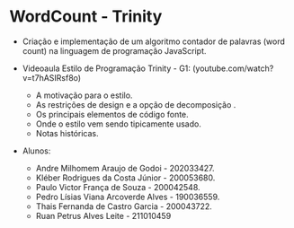 # WordCount - Trinity

* Criação e implementação de um algoritmo contador de palavras (word count) na linguagem de programação JavaScript.

* Videoaula Estilo de Programação Trinity - G1: (youtube.com/watch?v=t7hASIRsf8o)
	- A motivação para o estilo.
 	- As restrições de design e a opção de decomposição .
 	- Os principais elementos de código fonte.
 	- Onde o estilo vem sendo tipicamente usado.
 	- Notas históricas.

* Alunos:
	- Andre Milhomem Araujo de Godoi - 202033427.
	- Kléber Rodrigues da Costa Júnior - 200053680.
	- Paulo Victor França de Souza - 200042548.
	- Pedro Lísias Viana Arcoverde Alves - 190036559.
	- Thais Fernanda de Castro Garcia - 200043722.
	- Ruan Petrus Alves Leite - 211010459

